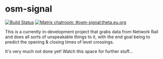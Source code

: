 osm-signal
==========

[![Build Status](https://travis-ci.org/eeeeeta/osm-signal.svg?branch=master)](https://travis-ci.org/eeeeeta/osm-signal)
[![Matrix chatroom: #osm-signal:theta.eu.org](https://img.shields.io/badge/matrix%20chat-%23osm--signal%3Atheta.eu.org-blue.svg)](https://matrix.to/#/#osm-signal:theta.eu.org)

This is a currently in-development project that grabs data from Network Rail and does all sorts of unspeakable things to it,
with the end goal being to predict the opening & closing times of level crossings.

It's very much not done yet! Watch this space for further stuff...
